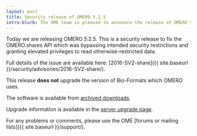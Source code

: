 ```yaml
---
layout: post
title: Security release of OMERO 5.2.5
intro-blurb: The OME team is pleased to announce the release of OMERO 5.2.5
---
```

Today we are releasing OMERO 5.2.5. This is a security release to fix
the OMERO.shares API which was bypassing intended security
restrictions and granting elevated privileges to read
otherwise-restricted data.

Full details of the issue are available here: [2016-SV2-share]({{ site.baseurl }}/security/advisories/2016-SV2-share/).

This release **does not** upgrade the version of Bio-Formats which
OMERO uses.

The software is available from [archived downloads](https://downloads.openmicroscopy.org/omero/5.2.5).

Upgrade information is available in the [server upgrade page](https://docs.openmicroscopy.org/latest/omero5.2/sysadmins/server-upgrade.html).

For any problems or comments, please use the OME [forums or mailing lists]({{ site.baseurl }}/support/).
